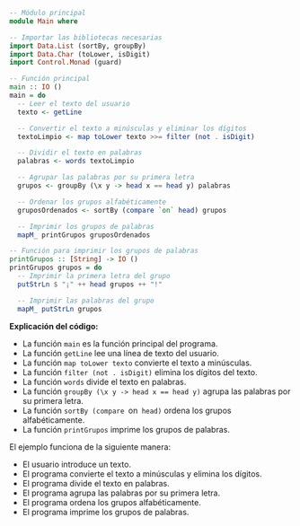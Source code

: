```haskell
-- Módulo principal
module Main where

-- Importar las bibliotecas necesarias
import Data.List (sortBy, groupBy)
import Data.Char (toLower, isDigit)
import Control.Monad (guard)

-- Función principal
main :: IO ()
main = do
  -- Leer el texto del usuario
  texto <- getLine

  -- Convertir el texto a minúsculas y eliminar los dígitos
  textoLimpio <- map toLower texto >>= filter (not . isDigit)

  -- Dividir el texto en palabras
  palabras <- words textoLimpio

  -- Agrupar las palabras por su primera letra
  grupos <- groupBy (\x y -> head x == head y) palabras

  -- Ordenar los grupos alfabéticamente
  gruposOrdenados <- sortBy (compare `on` head) grupos

  -- Imprimir los grupos de palabras
  mapM_ printGrupos gruposOrdenados

-- Función para imprimir los grupos de palabras
printGrupos :: [String] -> IO ()
printGrupos grupos = do
  -- Imprimir la primera letra del grupo
  putStrLn $ "¡" ++ head grupos ++ "!"

  -- Imprimir las palabras del grupo
  mapM_ putStrLn grupos

```

**Explicación del código:**

* La función `main` es la función principal del programa.
* La función `getLine` lee una línea de texto del usuario.
* La función `map toLower texto` convierte el texto a minúsculas.
* La función `filter (not . isDigit)` elimina los dígitos del texto.
* La función `words` divide el texto en palabras.
* La función `groupBy (\x y -> head x == head y)` agrupa las palabras por su primera letra.
* La función `sortBy (compare `on` head)` ordena los grupos alfabéticamente.
* La función `printGrupos` imprime los grupos de palabras.

El ejemplo funciona de la siguiente manera:

* El usuario introduce un texto.
* El programa convierte el texto a minúsculas y elimina los dígitos.
* El programa divide el texto en palabras.
* El programa agrupa las palabras por su primera letra.
* El programa ordena los grupos alfabéticamente.
* El programa imprime los grupos de palabras.
